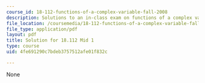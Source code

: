 ```yaml
---
course_id: 18-112-functions-of-a-complex-variable-fall-2008
description: Solutions to an in-class exam on functions of a complex variable.
file_location: /coursemedia/18-112-functions-of-a-complex-variable-fall-2008/4fe691290c7bdeb3757512afe01f832c_mid1.pdf
file_type: application/pdf
layout: pdf
title: Solution for 18.112 Mid 1
type: course
uid: 4fe691290c7bdeb3757512afe01f832c

---
```

None